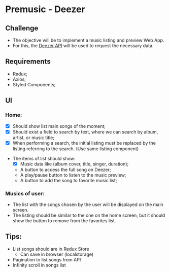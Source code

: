 # Premusic - Deezer

## Challenge

- The objective will be to implement a music listing and preview Web App.
- For this, the [Deezer API](https://developers.deezer.com/api/explorer?url=chart) will be used to request the necessary data.

## Requirements

- Redux;
- Axios;
- Styled Components;

## UI

### Home:

- [x] Should show list main songs of the moment;
- [x] Should exist a field to search by text, where we can search by album, artist, or music title;
- [x] When performing a search, the initial listing must be replaced by the listing referring to the search. (Use same listing component)
- The items of list should show:
  - [x] Music data like (album cover, title, singer, duration);
  - A button to access the full song on Deezer;
  - A play/pause button to listen to the music preview;
  - A button to add the song to favorite music list;

### Musics of user:

- The list with the songs chosen by the user will be displayed on the main screen.
- The listing should be similar to the one on the home screen, but it should show the button to remove from the favorites list.

## Tips:

- List songs should are in Redux Store
  - Can save in browser (localstorage)
- Pagination to list songs from API
- Infinity scroll in songs list
